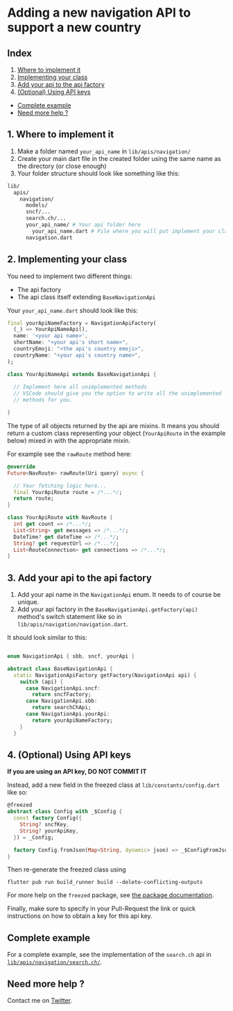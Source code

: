 # Adding a new navigation API to support a new country

## Index

1. [Where to implement it](#1-where-to-implement-it)
2. [Implementing your class](#2-implementing-your-class)
3. [Add your api to the api factory](#3-add-your-api-to-the-api-factory)
4. [(Optional) Using API keys ](#4-optional-using-API-keys )
- [Complete example](#complete-example)
- [Need more help ?](#need-more-help-)

## 1. Where to implement it
  1. Make a folder named `your_api_name` in `lib/apis/navigation/`
  2. Create your main dart file in the created folder using the same name as the directory (or close enough)
  3. Your folder structure should look like something like this: 

  ```bash
  lib/
    apis/
      navigation/
        models/
        sncf/...
        search.ch/...
        your_api_name/ # Your api folder here
          your_api_name.dart # File where you will put implement your class
        navigation.dart
  ```
## 2. Implementing your class

You need to implement two different things:

- The api factory
- The api class itself extending `BaseNavigationApi`

Your `your_api_name.dart` should look like this:

```dart
final yourApiNameFactory = NavigationApiFactory(
  (_) => YourApiNameApi(),
  name: '<your api name>',
  shortName: "<your api's short name>",
  countryEmoji: "<the api's country emoji>",
  countryName: "<your api's country name>",
);

class YourApiNameApi extends BaseNavigationApi {
  
  // Implement here all unimplemented methods
  // VSCode should give you the option to write all the unimplemented
  // methods for you.

}
```

The type of all objects returned by the api are mixins. It means you should return a custom class representing your object (`YourApiRoute` in the example below) mixed in with the appropriate mixin.

For example see the `rawRoute` method here: 

```dart
@override
Future<NavRoute> rawRoute(Uri query) async {

  // Your fetching logic here...
  final YourApiRoute route = /*...*/;
  return route;
}

class YourApiRoute with NavRoute {
  int get count => /*...*/;
  List<String> get messages => /*...*/;
  DateTime? get dateTime => /*...*/;
  String? get requestUrl => /*...*/;
  List<RouteConnection> get connections => /*...*/;
}
```

## 3. Add your api to the api factory
1. Add your api name in the `NavigationApi` enum. It needs to of course be unique.
2. Add your api factory in the `BaseNavigationApi.getFactory(api)` method's switch statement like so in `lib/apis/navigation/navigation.dart`.

It should look similar to this:

```dart

enum NavigationApi { sbb, sncf, yourApi }

abstract class BaseNavigationApi {
  static NavigationApiFactory getFactory(NavigationApi api) {
    switch (api) {
      case NavigationApi.sncf:
        return sncfFactory;
      case NavigationApi.sbb:
        return searchChApi;
      case NavigationApi.yourApi:
        return yourApiNameFactory;
    }
  }

```

## 4. (Optional) Using API keys 

**If you are using an API key, DO NOT COMMIT IT**

Instead, add a new field in the freezed class at `lib/constants/config.dart` like so: 
```dart
@freezed
abstract class Config with _$Config {
  const factory Config({
    String? sncfKey,
    String? yourApiKey,
  }) = _Config;

  factory Config.fromJson(Map<String, dynamic> json) => _$ConfigFromJson(json);
}
```
Then re-generate the freezed class using 
```
flutter pub run build_runner build --delete-conflicting-outputs
```
For more help on the `freezed` package, see [the package documentation](https://pub.dev/packages/freezed).

Finally, make sure to specify in your Pull-Request the link or quick instructions on how to obtain a key for this api key.

## Complete example
For a complete example, see the implementation of the `search.ch` api in [`lib/apis/navigation/search.ch/`](../lib/apis/navigation/search.ch/).

## Need more help ?
Contact me on [Twitter](https://twitter.com/gaetschwartz).

